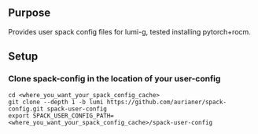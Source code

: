 ## Purpose
Provides user spack config files for lumi-g, tested installing pytorch+rocm.

## Setup
### Clone spack-config in the location of your user-config
```
cd <where_you_want_your_spack_config_cache>
git clone --depth 1 -b lumi https://github.com/aurianer/spack-config.git spack-user-config
export SPACK_USER_CONFIG_PATH=<where_you_want_your_spack_config_cache>/spack-user-config
```
